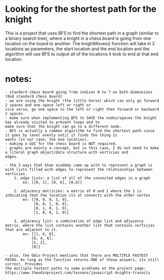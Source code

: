 # Looking for the shortest path for the knight
This is a project that uses BFS to find the shortest path in a 
graph (similar to a binary search tree), where a knight in a chess board 
is going from one location on the board to another. The knightMoves() function 
will take in 2 locations as parameters, the start location and the end location and 
the algorithm will use BFS to output all of the locations it took to end at that end location.

# notes:
    - standard chess board going from indices 0 to 7 on both dimensions (8x8 standard chess board)
    - we are using the knight (the little horse) which can only go forward 2 spaces and one space left or right or 
    vice versa, go one space to the left or right then forward or backward 2 spaces.
    - make sure when implementing BFS to SAVE the nodes/spaces the knight has already visited to prevent loops and to 
    make sure that the knight can go to a different node.
    - BFS is actually a common algorithm to find the shortest path since it goes by level evenly until it finds the thing it 
    wants (in our case, the end location).
    - making a GUI for the chess board is NOT required. 
    - graphs are mainly a concept, but in this case, I do not need to make a literal graph object/data structure with verticies and 
    edges. 

    - the 3 ways that khan academy came up with to represent a graph is with lists filled with edges to represent the relationships between verticies.
        1. edge lists: a list of all of the connected edges in a graph 
            ex: [[0, 1], [0, 6], [0,8]]

        2. adjacency matricies: a matrix of 0 and 1 where the 1 is indicating that the location its at connects with the other vertex
            ex: [[0, 0, 0, 1, 0],
                 [0, 0, 1, 0, 0],
                 [0, 1, 0, 1, 0],
                 [1, 0, 0, 1, 0]]

        3. adjacency list: a combination of edge list and adjacency matrix, where the list contains another list that contains verticies that are adjacent to it.
            ex: [[1, 6, 8],
                [0, 4, 6],
                [1, 2],
                [0]]

    - also, the Odin Project mentions that there are MULTIPLE FASTEST PATHS. As long as the function returns ONE of those answers, its still correct. Provides
    the multiple fastest paths to some problems on the project page: https://www.theodinproject.com/lessons/javascript-knights-travails

